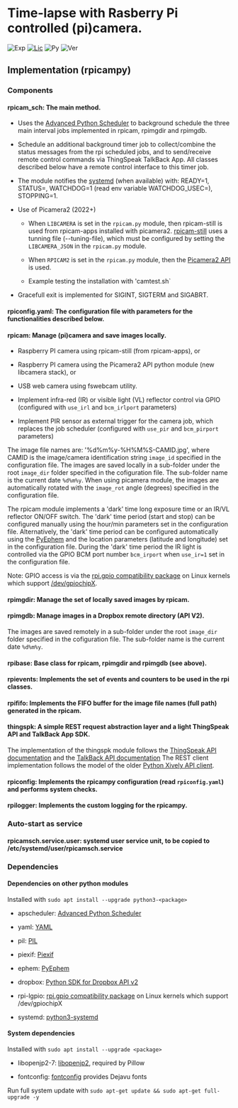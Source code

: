 # Time-lapse with Rasberry Pi controlled (pi)camera.

![Exp](https://img.shields.io/badge/Dev-Experimental-orange.svg)
[![Lic](https://img.shields.io/badge/License-Apache2.0-green)](http://www.apache.org/licenses/LICENSE-2.0)
![Py](https://img.shields.io/badge/Python-3.9+-green)
![Ver](https://img.shields.io/badge/Version-6.0-blue)

## Implementation (rpicampy)

### Components

#### rpicam_sch:	The main method. 

- Uses the [Advanced Python Scheduler](http://apscheduler.readthedocs.org/en/latest/) to background schedule the three main interval jobs implemented in rpicam, rpimgdir and rpimgdb. 

- Schedule an additional background timer job to collect/combine the status messages from the rpi scheduled jobs, and to send/receive remote control commands via ThingSpeak TalkBack App. All classes described below have a remote control interface to this timer job.

- The module notifies the [systemd](https://www.freedesktop.org/software/systemd/python-systemd/) (when available) with: READY=1, STATUS=, WATCHDOG=1 (read env variable WATCHDOG_USEC=), STOPPING=1.

- Use of Picamera2 (2022+)
  - When `LIBCAMERA` is set in the `rpicam.py` module, then rpicam-still is used from rpicam-apps installed with picamera2.
[rpicam-still](https://www.raspberrypi.com/documentation/computers/camera_software.html#rpicam-still) uses a tunning file (--tuning-file), which must be configured by setting the `LIBCAMERA_JSON` in the `rpicam.py` module.

  - When `RPICAM2` is set in the `rpicam.py` module, then the [Picamera2 API](https://datasheets.raspberrypi.com/camera/picamera2-manual.pdf) is used.

  - Example testing the installation with 'camtest.sh`

- Gracefull exit is implemented for SIGINT, SIGTERM and SIGABRT.

#### rpiconfig.yaml:	The configuration file with parameters for the functionalities described below.

#### rpicam:	Manage (pi)camera and save images locally.

- Raspberry PI camera using rpicam-still (from rpicam-apps), or

- Raspberry PI camera using the Picamera2 API python module (new libcamera stack), or

- USB web camera using fswebcam utility. 

- Implement infra-red (IR) or visible light (VL) reflector control via GPIO (configured with `use_irl` and `bcm_irlport` parameters)

- Implement PIR sensor as external trigger for the camera job, which replaces the job scheduler (configured with `use_pir` and `bcm_pirport` parameters)

The image file names are:  '%d%m%y-%H%M%S-CAMID.jpg', where CAMID is the image/camera identification string `image_id` specified in the configuration file.
The images are saved locally in a sub-folder under the root `image_dir` folder specified in the cofiguration file. The sub-folder name is the current date `%d%m%y`.
When using picamera module, the images are automatically rotated with the `image_rot` angle (degrees) specified in the configuration file. 

The rpicam module implements a 'dark' time long exposure time or an IR/VL reflector ON/OFF switch. 
The 'dark' time period (start and stop) can be configured manually using the hour/min parameters set in the configuration file.
Alternatively, the 'dark' time period can be configured automatically using the [PyEphem](http://rhodesmill.org/pyephem/) 
and the location parameters (latitude and longitude) set in the configuration file.
During the 'dark' time period the IR light is controlled via the GPIO BCM port number `bcm_irport` when `use_ir=1` set in the configuration file.

Note: GPIO access is via the [rpi.gpio compatibility package](https://rpi-lgpio.readthedocs.io/en/latest/index.html) on Linux kernels which support [/dev/gpiochipX](https://www.thegoodpenguin.co.uk/blog/stop-using-sys-class-gpio-its-deprecated/).

#### rpimgdir:	Manage the set of locally saved images by rpicam.  

#### rpimgdb:	Manage images in a Dropbox remote directory (API V2).

The images are saved remotely in a sub-folder under the root `image_dir` folder specified in the cofiguration file. The sub-folder name is the current date `%d%m%y`.

#### rpibase:	Base class for rpicam, rpimgdir and rpimgdb (see above).

#### rpievents:	Implements the set of events and counters to be used in the rpi classes.

#### rpififo:	Implements the FIFO buffer for the image file names (full path) generated in the rpicam.

#### thingspk:	A simple REST request abstraction layer and a light ThingSpeak API and TalkBack App SDK. 

The implementation of the thingspk module follows the [ThingSpeak API documentation](https://www.mathworks.com/help/thingspeak/)
and the [TalkBack API documentation](https://www.mathworks.com/help/thingspeak/talkback-app.html)
The REST client implementation follows the model of the older [Python Xively API client](https://github.com/xively/xively-python).

#### rpiconfig:	Implements the rpicampy configuration (read `rpiconfig.yaml`) and performs system checks.

#### rpilogger:	Implements the custom logging for the rpicampy.

### Auto-start as service

#### rpicamsch.service.user: systemd user service unit, to be copied to /etc/systemd/user/rpicamsch.service


### Dependencies 

#### Dependencies on other python modules

Installed with `sudo apt install --upgrade python3-<package>`

- apscheduler: [Advanced Python Scheduler](https://pypi.python.org/pypi/APScheduler)

- yaml: [YAML](https://packages.debian.org/bookworm/python3-yaml)

- pil: [PIL](https://pillow.readthedocs.io/en/latest/)

- piexif: [Piexif](https://piexif.readthedocs.io/en/latest/index.html)

- ephem: [PyEphem](https://packages.debian.org/bookworm/python3-ephem)

- dropbox:  [Python SDK for Dropbox API v2](https://github.com/dropbox/dropbox-sdk-python)

- rpi-lgpio: [rpi.gpio compatibility package](https://rpi-lgpio.readthedocs.io/en/latest/index.html) on Linux kernels which support /dev/gpiochipX

- systemd: [python3-systemd](https://github.com/systemd/python-systemd)

#### System dependencies

Installed with `sudo apt install --upgrade <package>`

- libopenjp2-7: [libopenjp2](https://packages.debian.org/stable/libs/libopenjp2-7), required by Pillow

- fontconfig: [fontconfig](https://packages.debian.org/bookworm/fontconfig) provides Dejavu fonts

Run full system update with `sudo apt-get update && sudo apt-get full-upgrade -y`